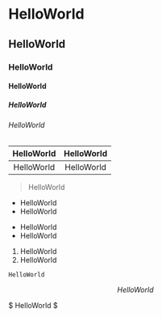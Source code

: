 # HelloWorld
## HelloWorld
### HelloWorld
#### HelloWorld
##### HelloWorld
###### HelloWorld

| HelloWorld | HelloWorld |
|:--:|:--:|
| HelloWorld | HelloWorld |

> HelloWorld

- HelloWorld
- HelloWorld

* HelloWorld
* HelloWorld

1. HelloWorld
2. HelloWorld

```HelloWorld
HelloWorld
```

$$ HelloWorld $$

$ HelloWorld $

